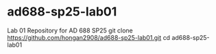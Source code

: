 # ad688-sp25-lab01
Lab 01 Repository for AD 688 SP25
git clone <https://github.com/hongan2908/ad688-sp25-lab01.git>
cd ad688-sp25-lab01
